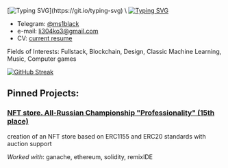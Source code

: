 [![Typing SVG](https://readme-typing-svg.demolab.com?font=Inter&weight=600&size=30&duration=3500&pause=2000&color=0B2631&repeat=false&width=435&lines=Hi%2C+i'm+Ms1black!)](https://git.io/typing-svg) \
[![Typing SVG](https://readme-typing-svg.demolab.com?font=Inter&weight=600&duration=3500&pause=10000&color=0B2631&repeat=false&width=435&lines=engineer+student+at+BMSTU)](https://git.io/typing-svg)

* Telegram: [@ms1black](https://t.me/ms1black)
* e-mail: li304ko3@gmail.com
* CV: [current resume](#) 

Fields of Interests: Fullstack, Blockchain, Design, Classic Machine Learning, Music, Computer games


[![GitHub Streak](https://github-readme-streak-stats.herokuapp.com/?user=ms1black)](https://git.io/streak-stats)
## Pinned Projects: 

### [NFT store. All-Russian Championship "Professionality" (15th place)]()
creation of an NFT store based on ERC1155 and ERC20 standards with auction support

*Worked with*: ganache, ethereum, solidity, remixIDE

